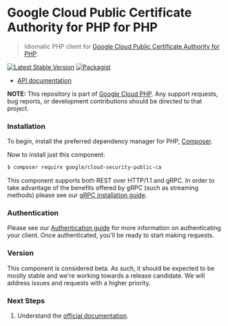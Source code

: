 # Google Cloud Public Certificate Authority for PHP for PHP

> Idiomatic PHP client for [Google Cloud Public Certificate Authority for PHP](https://cloud.google.com/certificate-manager/docs/public-ca).

[![Latest Stable Version](https://poser.pugx.org/google/cloud-security-public-ca/v/stable)](https://packagist.org/packages/google/cloud-security-public-ca) [![Packagist](https://img.shields.io/packagist/dm/google/cloud-security-public-ca.svg)](https://packagist.org/packages/google/cloud-security-public-ca)

* [API documentation](http://googleapis.github.io/google-cloud-php/#/docs/cloud-security-public-ca/latest/securitypublicca/readme)

**NOTE:** This repository is part of [Google Cloud PHP](https://github.com/googleapis/google-cloud-php). Any
support requests, bug reports, or development contributions should be directed to
that project.

### Installation

To begin, install the preferred dependency manager for PHP, [Composer](https://getcomposer.org/).

Now to install just this component:

```sh
$ composer require google/cloud-security-public-ca
```

This component supports both REST over HTTP/1.1 and gRPC. In order to take advantage of the benefits offered by gRPC (such as streaming methods)
please see our [gRPC installation guide](https://cloud.google.com/php/grpc).

### Authentication

Please see our [Authentication guide](https://github.com/googleapis/google-cloud-php/blob/main/AUTHENTICATION.md) for more information
on authenticating your client. Once authenticated, you'll be ready to start making requests.

### Version

This component is considered beta. As such, it should be expected to be mostly stable and we're working towards a release candidate. We will address issues and requests with a higher priority.

### Next Steps

1. Understand the [official documentation](https://cloud.google.com/certificate-manager/docs/public-ca).
